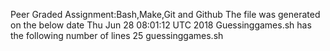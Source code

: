 Peer Graded Assignment:Bash,Make,Git and Github
The file was generated on the below date 
Thu Jun 28 08:01:12 UTC 2018
Guessinggames.sh has the following number of lines
25 guessinggames.sh
